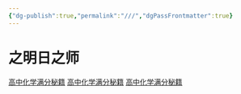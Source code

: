 ```yaml
---
{"dg-publish":true,"permalink":"///","dgPassFrontmatter":true}
---
```




# 之明日之师

[高中化学满分秘籍](https://chat.openai.com/c/27550971-8933-44af-842b-663f27501e67)
[高中化学满分秘籍](https://chat.openai.com/c/27550971-8933-44af-842b-663f27501e67)
[高中化学满分秘籍](https://chat.openai.com/c/27550971-8933-44af-842b-663f27501e67)
